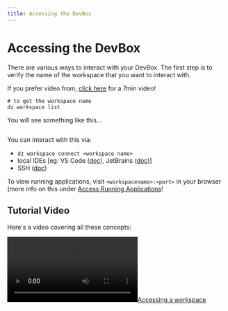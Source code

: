 ```yaml
---
title: Accessing the DevBox
---
```

# Accessing the DevBox

There are various ways to interact with your DevBox. The first step is to verify the name of the workspace that you want to interact with.

If you prefer video from, [click here](access.md#tutorial-video) for a 7min video!

```
# to get the workspace name
dz workspace list
```

You will see something like this...

<figure><img src="../.gitbook/assets/dz-ws-list.png" alt=""><figcaption></figcaption></figure>

You can interact with this via:

* `dz workspace connect <workspace name>`
* local IDEs \[eg: VS Code ([doc](../references/ide-setup/vscode.md)), JetBrains ([doc](../references/ide-setup/jetbrains.md))]
* SSH ([doc](../references/ide-setup/ssh.md))

To view running applications, visit `<workspacename>:<port>` in your browser (more info on this under [Access Running Applications](../devzero-network/access-own-workspace.md#access-your-running-application-s)!

## Tutorial Video

Here's a video covering all these concepts:

[![Accessing a workspace](https://devzero.b-cdn.net/Accessing%20a%20workspace.mp4)](https://devzero.b-cdn.net/Accessing%20a%20workspace.mp4)
